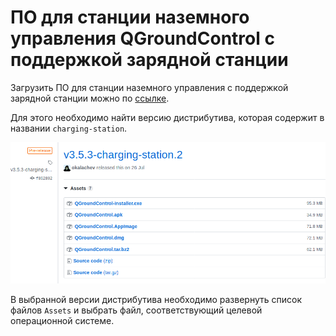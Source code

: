 # ПО для станции наземного управления QGroundControl с поддержкой зарядной станции

Загрузить ПО для станции наземного управления с поддержкой зарядной станции можно по [ссылке](https://github.com/CopterExpress/qgroundcontrol/releases).

Для этого необходимо найти версию дистрибутива, которая содержит в названии `charging-station`.

![Пример ПО для наземного управления с поддержкой зарядной станции](img/qgc_releases.png)

В выбранной версии дистрибутива необходимо развернуть список файлов `Assets` и выбрать файл, соответствующий целевой операционной системе.
